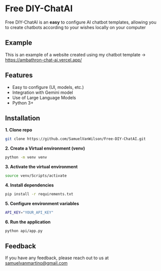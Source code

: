 
# Free DIY-ChatAI

Free DIY-ChatAI is an **easy** to configure AI chatbot templates, allowing you to create chatbots according to your wishes locally on your computer

## Example

This is an example of a website created using my chatbot template -> https://ambathron-chat-ai.vercel.app/

## Features

- Easy to configure (UI, models, etc.)
- Integration with Gemini model
- Use of Large Language Models
- Python 3+

## Installation


**1. Clone repo**
```bash
git clone https://github.com/SamuelVanWilson/Free-DIY-ChatAI.git
```

**2. Create a Virtual environment (venv)**
```bash
python -m venv venv
```

**3. Activate the virtual environment**
```bash
source venv/Scripts/activate
```

**4. Install dependencies**
```bash
pip install -r requirements.txt
```

**5. Configure environment variables**
```bash
API_KEY="YOUR_API_KEY"
```

**6. Run the application**
```bash
python api/app.py
```
## Feedback

If you have any feedback, please reach out to us at samuelvanmartino@gmail.com

